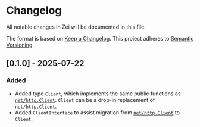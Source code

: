 <!-- markdownlint-disable MD024 -->

# Changelog

All notable changes in Zei will be documented in this file.

The format is based on [Keep a Changelog](https://keepachangelog.com/en/1.1.0/).
This project adheres to [Semantic Versioning](https://semver.org/spec/v2.0.0.html).

## [0.1.0] - 2025-07-22

### Added

- Added type `Client`, which implements the same public functions as [`net/http.Client`](https://pkg.go.dev/net/http#Client).
  `Client` can be a drop-in replacement of `net/http.Client`.
- Added `ClientInterface` to assist migration from [`net/http.Client`](https://pkg.go.dev/net/http#Client) to `Client`.
